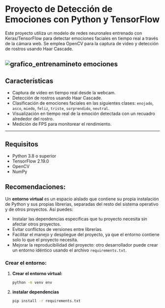 # Proyecto de Detección de Emociones con Python y TensorFlow

Este proyecto utiliza un modelo de redes neuronales entrenado con Keras/TensorFlow para detectar emociones faciales en tiempo real a través de la cámara web. Se emplea OpenCV para la captura de video y detección de rostros usando Haar Cascade.

![grafico_entrenamineto emociones](https://github.com/user-attachments/assets/27a61107-aaee-44aa-8657-1a1fc8ae3707)
---

## Características

- Captura de video en tiempo real desde la webcam.
- Detección de rostros usando Haar Cascade.
- Clasificación de emociones faciales en las siguientes clases: `enojado`, `asco`, `miedo`, `feliz`, `triste`, `sorprendido`, `neutral`.
- Visualización en tiempo real de la emoción detectada con un recuadro alrededor del rostro.
- Medición de FPS para monitorear el rendimiento.

---

## Requisitos

- Python 3.8 o superior
- TensorFlow 2.19.0
- OpenCV
- NumPy


## Recomendaciones:

Un **entorno virtual** es un espacio aislado que contiene su propia instalación de Python y sus propias librerías, separadas del resto del sistema operativo y de otros proyectos. Así puedes:

- Instalar las dependencias específicas que tu proyecto necesita sin afectar otros proyectos.
- Evitar conflictos de versiones entre librerías.
- Facilitar el manejo y despliegue del proyecto, ya que el entorno contiene solo lo que el proyecto necesita.
- Mejorar la reproducibilidad del proyecto: otro desarrollador puede crear un entorno idéntico usando el archivo `requirements.txt`.

### Crear el entorno:

1. **Crear el entorno virtual:**

   ```bash
   python -m venv env

2. **instalar dependencias**
   ```bash
   pip install -r requirements.txt
